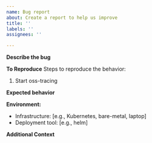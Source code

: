 ```yaml
---
name: Bug report
about: Create a report to help us improve
title: ''
labels: ''
assignees: ''

---
```


**Describe the bug**
<!-- A clear and concise description of what the bug is.-->

**To Reproduce**
Steps to reproduce the behavior:
1. Start oss-tracing

**Expected behavior**
<!-- A clear and concise description of what you expected to happen. -->

**Environment:**
 - Infrastructure: [e.g., Kubernetes, bare-metal, laptop]
 - Deployment tool: [e.g., helm]

**Additional Context**
<!--  Additional relevant info which can help us debug this issue easily like Logs, Configuration etc. -->